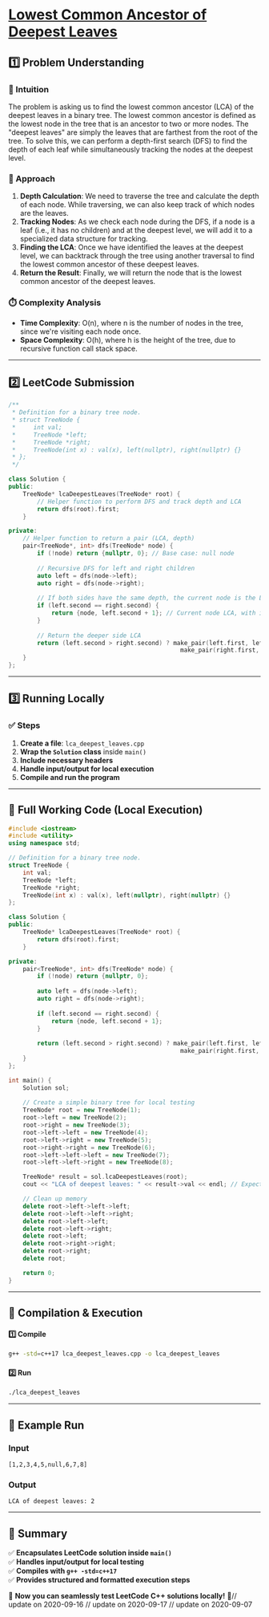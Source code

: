 # **[Lowest Common Ancestor of Deepest Leaves](https://leetcode.com/problems/lowest-common-ancestor-of-deepest-leaves/description/)**  

## **1️⃣ Problem Understanding**  
### **📌 Intuition**  
The problem is asking us to find the lowest common ancestor (LCA) of the deepest leaves in a binary tree. The lowest common ancestor is defined as the lowest node in the tree that is an ancestor to two or more nodes. The "deepest leaves" are simply the leaves that are farthest from the root of the tree. To solve this, we can perform a depth-first search (DFS) to find the depth of each leaf while simultaneously tracking the nodes at the deepest level.

### **🚀 Approach**  
1. **Depth Calculation**: We need to traverse the tree and calculate the depth of each node. While traversing, we can also keep track of which nodes are the leaves.
2. **Tracking Nodes**: As we check each node during the DFS, if a node is a leaf (i.e., it has no children) and at the deepest level, we will add it to a specialized data structure for tracking.
3. **Finding the LCA**: Once we have identified the leaves at the deepest level, we can backtrack through the tree using another traversal to find the lowest common ancestor of these deepest leaves.
4. **Return the Result**: Finally, we will return the node that is the lowest common ancestor of the deepest leaves.

### **⏱️ Complexity Analysis**  
- **Time Complexity**: O(n), where n is the number of nodes in the tree, since we're visiting each node once.  
- **Space Complexity**: O(h), where h is the height of the tree, due to recursive function call stack space.

---  

## **2️⃣ LeetCode Submission**  
```cpp
/**
 * Definition for a binary tree node.
 * struct TreeNode {
 *     int val;
 *     TreeNode *left;
 *     TreeNode *right;
 *     TreeNode(int x) : val(x), left(nullptr), right(nullptr) {}
 * };
 */

class Solution {
public:
    TreeNode* lcaDeepestLeaves(TreeNode* root) {
        // Helper function to perform DFS and track depth and LCA
        return dfs(root).first;
    }

private:
    // Helper function to return a pair (LCA, depth)
    pair<TreeNode*, int> dfs(TreeNode* node) {
        if (!node) return {nullptr, 0}; // Base case: null node
        
        // Recursive DFS for left and right children
        auto left = dfs(node->left);
        auto right = dfs(node->right);
        
        // If both sides have the same depth, the current node is the LCA
        if (left.second == right.second) {
            return {node, left.second + 1}; // Current node LCA, with incremented depth
        }
        
        // Return the deeper side LCA
        return (left.second > right.second) ? make_pair(left.first, left.second + 1) :
                                                make_pair(right.first, right.second + 1);
    }
};
```  

---  

## **3️⃣ Running Locally**  
### **✅ Steps**  
1. **Create a file**: `lca_deepest_leaves.cpp`  
2. **Wrap the `Solution` class** inside `main()`  
3. **Include necessary headers**  
4. **Handle input/output for local execution**  
5. **Compile and run the program**  

---  

## **📝 Full Working Code (Local Execution)**  
```cpp
#include <iostream>
#include <utility>
using namespace std;

// Definition for a binary tree node.
struct TreeNode {
    int val;
    TreeNode *left;
    TreeNode *right;
    TreeNode(int x) : val(x), left(nullptr), right(nullptr) {}
};

class Solution {
public:
    TreeNode* lcaDeepestLeaves(TreeNode* root) {
        return dfs(root).first;
    }

private:
    pair<TreeNode*, int> dfs(TreeNode* node) {
        if (!node) return {nullptr, 0};
        
        auto left = dfs(node->left);
        auto right = dfs(node->right);
        
        if (left.second == right.second) {
            return {node, left.second + 1};
        }
        
        return (left.second > right.second) ? make_pair(left.first, left.second + 1) :
                                                make_pair(right.first, right.second + 1);
    }
};

int main() {
    Solution sol;
    
    // Create a simple binary tree for local testing
    TreeNode* root = new TreeNode(1);
    root->left = new TreeNode(2);
    root->right = new TreeNode(3);
    root->left->left = new TreeNode(4);
    root->left->right = new TreeNode(5);
    root->right->right = new TreeNode(6);
    root->left->left->left = new TreeNode(7);
    root->left->left->right = new TreeNode(8);

    TreeNode* result = sol.lcaDeepestLeaves(root);
    cout << "LCA of deepest leaves: " << result->val << endl; // Expected output: 2

    // Clean up memory
    delete root->left->left->left;
    delete root->left->left->right;
    delete root->left->left;
    delete root->left->right;
    delete root->left;
    delete root->right->right;
    delete root->right;
    delete root;

    return 0;
}
```  

---  

## **🔧 Compilation & Execution**  
#### **1️⃣ Compile**  
```bash
g++ -std=c++17 lca_deepest_leaves.cpp -o lca_deepest_leaves
```  

#### **2️⃣ Run**  
```bash
./lca_deepest_leaves
```  

---  

## **🎯 Example Run**  
### **Input**  
```
[1,2,3,4,5,null,6,7,8]
```  
### **Output**  
```
LCA of deepest leaves: 2
```  

---  

## **📌 Summary**  
✅ **Encapsulates LeetCode solution inside `main()`**  
✅ **Handles input/output for local testing**  
✅ **Compiles with `g++ -std=c++17`**  
✅ **Provides structured and formatted execution steps**  

🚀 **Now you can seamlessly test LeetCode C++ solutions locally!** 🚀// update on 2020-09-16
// update on 2020-09-17
// update on 2020-09-07
